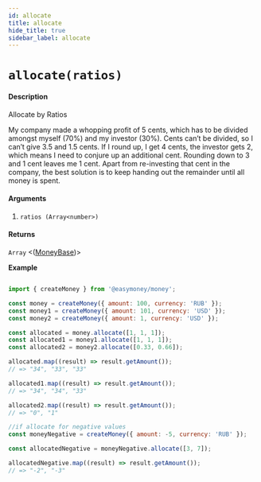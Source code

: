 ```yaml
---
id: allocate
title: allocate
hide_title: true
sidebar_label: allocate
---
```



# `allocate(ratios)`

#### Description

Allocate by Ratios

My company made a whopping profit of 5 cents, which has to be divided amongst myself (70%) and my investor (30%). Cents can’t be divided, so I can’t give 3.5 and 1.5 cents. If I round up, I get 4 cents, the investor gets 2, which means I need to conjure up an additional cent. Rounding down to 3 and 1 cent leaves me 1 cent. Apart from re-investing that cent in the company, the best solution is to keep handing out the remainder until all money is spent.

#### Arguments

1. `ratios (Array<number>)`

#### Returns

`Array` <([MoneyBase](Description.md#moneybase))>


**Example**

```js

import { createMoney } from '@easymoney/money';

const money = createMoney({ amount: 100, currency: 'RUB' });
const money1 = createMoney({ amount: 101, currency: 'USD' });
const money2 = createMoney({ amount: 1, currency: 'USD' });

const allocated = money.allocate([1, 1, 1]);
const allocated1 = money1.allocate([1, 1, 1]);
const allocated2 = money2.allocate([0.33, 0.66]);

allocated.map((result) => result.getAmount());
// => "34", "33", "33"

allocated1.map((result) => result.getAmount());
// => "34", "34", "33"

allocated2.map((result) => result.getAmount());
// => "0", "1"

//if allocate for negative values
const moneyNegative = createMoney({ amount: -5, currency: 'RUB' });

const allocatedNegative = moneyNegative.allocate([3, 7]);

allocatedNegative.map((result) => result.getAmount());
// => "-2", "-3"

```